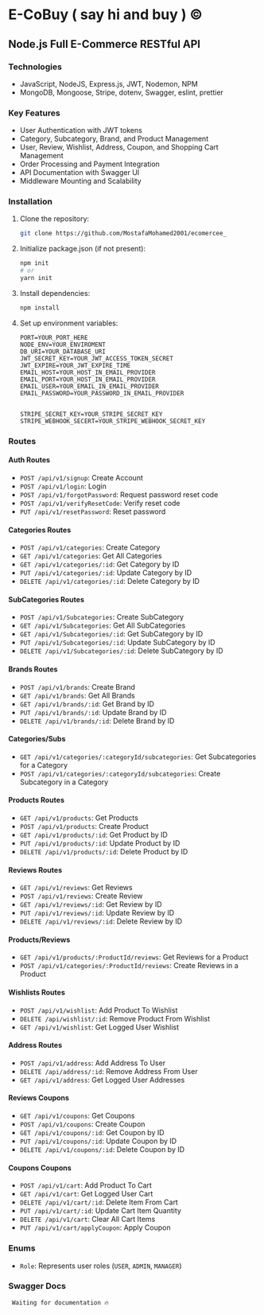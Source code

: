 
# E-CoBuy ( say hi and buy ) ©

## Node.js Full E-Commerce RESTful API

### Technologies
- JavaScript, NodeJS, Express.js, JWT, Nodemon, NPM
- MongoDB, Mongoose, Stripe, dotenv, Swagger, eslint, prettier

### Key Features
- User Authentication with JWT tokens
- Category, Subcategory, Brand, and Product Management
- User, Review, Wishlist, Address, Coupon, and Shopping Cart Management
- Order Processing and Payment Integration
- API Documentation with Swagger UI
- Middleware Mounting and Scalability

### Installation
1. Clone the repository:
    ```bash
    git clone https://github.com/MostafaMohamed2001/ecomercee_
    ```
2. Initialize package.json (if not present):
    ```bash
    npm init
    # or
    yarn init
    ```
3. Install dependencies:
    ```bash
    npm install
    ```
4. Set up environment variables:
    ```env
    PORT=YOUR_PORT_HERE
    NODE_ENV=YOUR_ENVIROMENT
    DB_URI=YOUR_DATABASE_URI
    JWT_SECRET_KEY=YOUR_JWT_ACCESS_TOKEN_SECRET
    JWT_EXPIRE=YOUR_JWT_EXPIRE_TIME
    EMAIL_HOST=YOUR_HOST_IN_EMAIL_PROVIDER
    EMAIL_PORT=YOUR_HOST_IN_EMAIL_PROVIDER
    EMAIL_USER=YOUR_EMAIL_IN_EMAIL_PROVIDER
    EMAIL_PASSWORD=YOUR_PASSWORD_IN_EMAIL_PROVIDER


    STRIPE_SECRET_KEY=YOUR_STRIPE_SECRET_KEY
    STRIPE_WEBHOOK_SECERT=YOUR_STRIPE_WEBHOOK_SECRET_KEY
    ``` 

### Routes

#### Auth Routes 
- `POST /api/v1/signup`: Create Account
- `POST /api/v1/login`: Login
- `POST /api/v1/forgotPassword`: Request password reset code
- `POST /api/v1/verifyResetCode`: Verify reset code
- `PUT /api/v1/resetPassword`: Reset password

#### Categories Routes 
- `POST /api/v1/categories`: Create Category
- `GET /api/v1/categories`: Get All Categories
- `GET /api/v1/categories/:id`: Get Category by ID
- `PUT /api/v1/categories/:id`: Update Category by ID
- `DELETE /api/v1/categories/:id`: Delete Category by ID

#### SubCategories Routes 
- `POST /api/v1/Subcategories`: Create SubCategory
- `GET /api/v1/Subcategories`: Get All SubCategories
- `GET /api/v1/Subcategories/:id`: Get SubCategory by ID
- `PUT /api/v1/Subcategories/:id`: Update SubCategory by ID
- `DELETE /api/v1/Subcategories/:id`: Delete SubCategory by ID

#### Brands Routes 
- `POST /api/v1/brands`: Create Brand
- `GET /api/v1/brands`: Get All Brands
- `GET /api/v1/brands/:id`: Get Brand by ID
- `PUT /api/v1/brands/:id`: Update Brand by ID
- `DELETE /api/v1/brands/:id`: Delete Brand by ID

#### Categories/Subs 
- `GET /api/v1/categories/:categoryId/subcategories`: Get Subcategories for a Category
- `POST /api/v1/categories/:categoryId/subcategories`: Create Subcategory in a Category

#### Products Routes 
- `GET /api/v1/products`: Get Products
- `POST /api/v1/products`: Create Product
- `GET /api/v1/products/:id`: Get Product by ID
- `PUT /api/v1/products/:id`: Update Product by ID
- `DELETE /api/v1/products/:id`: Delete Product by ID

#### Reviews Routes 
- `GET /api/v1/reviews`: Get Reviews
- `POST /api/v1/reviews`: Create Review
- `GET /api/v1/reviews/:id`: Get Review by ID
- `PUT /api/v1/reviews/:id`: Update Review by ID
- `DELETE /api/v1/reviews/:id`: Delete Review by ID

#### Products/Reviews 
- `GET /api/v1/products/:ProductId/reviews`: Get Reviews for a Product
- `POST /api/v1/categories/:ProductId/reviews`: Create Reviews in a Product

#### Wishlists Routes 
- `POST /api/v1/wishlist`: Add Product To Wishlist
- `DELETE /api/wishlist/:id`: Remove Product From Wishlist
- `GET /api/v1/wishlist`: Get Logged User Wishlist 

#### Address Routes 
- `POST /api/v1/address`: Add Address To User
- `DELETE /api/address/:id`: Remove Address From User
- `GET /api/v1/address`: Get Logged User Addresses 

#### Reviews Coupons 
- `GET /api/v1/coupons`: Get Coupons
- `POST /api/v1/coupons`: Create Coupon
- `GET /api/v1/coupons/:id`: Get Coupon by ID
- `PUT /api/v1/coupons/:id`: Update Coupon by ID
- `DELETE /api/v1/coupons/:id`: Delete Coupon by ID

#### Coupons Coupons 
- `POST /api/v1/cart`: Add Product To Cart
- `GET /api/v1/cart`: Get Logged User Cart
- `DELETE /api/v1/cart/:id`: Delete Item From Cart
- `PUT /api/v1/cart/:id`: Update Cart Item Quantity
- `DELETE /api/v1/cart`: Clear All Cart Items
- `PUT /api/v1/cart/applyCoupon`: Apply Coupon

### Enums
- `Role`: Represents user roles (`USER`, `ADMIN`, `MANAGER`)

### Swagger Docs
` Waiting for documentation 🔥`
